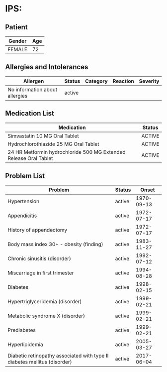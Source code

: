 # IPS:

## Patient

|Gender|Age|
|---|---|
|FEMALE|72|

## Allergies and Intolerances

|Allergen|Status|Category|Reaction|Severity|
|---|---|---|---|---|
|No information about allergies|active||||

## Medication List

|Medication|Status|
|---|---|
|Simvastatin 10 MG Oral Tablet|ACTIVE|
|Hydrochlorothiazide 25 MG Oral Tablet|ACTIVE|
|24 HR Metformin hydrochloride 500 MG Extended Release Oral Tablet|ACTIVE|

## Problem List

|Problem|Status|Onset|
|---|---|---|
|Hypertension|active|1970-09-13|
|Appendicitis|active|1972-07-17|
|History of appendectomy|active|1972-07-17|
|Body mass index 30+ - obesity (finding)|active|1983-11-27|
|Chronic sinusitis (disorder)|active|1992-07-12|
|Miscarriage in first trimester|active|1994-08-28|
|Diabetes|active|1998-02-15|
|Hypertriglyceridemia (disorder)|active|1999-02-21|
|Metabolic syndrome X (disorder)|active|1999-02-21|
|Prediabetes|active|1999-02-21|
|Hyperlipidemia|active|2005-03-27|
|Diabetic retinopathy associated with type II diabetes mellitus (disorder)|active|2017-06-04|
